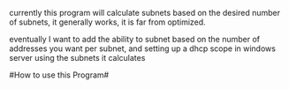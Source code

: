 currently this program will calculate subnets based on the desired number of subnets, it generally works, it is far from optimized.

eventually I want to add the ability to subnet based on the number of addresses you want per subnet, and setting up a dhcp scope in windows server using the subnets it calculates

#How to use this Program#
